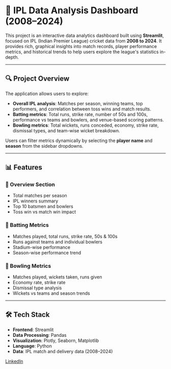 # 🏏 IPL Data Analysis Dashboard (2008–2024)

This project is an interactive data analytics dashboard built using **Streamlit**, focused on IPL (Indian Premier League) cricket data from **2008 to 2024**. It provides rich, graphical insights into match records, player performance metrics, and historical trends to help users explore the league's statistics in-depth.

---

## 🔍 Project Overview

The application allows users to explore:
- **Overall IPL analysis**: Matches per season, winning teams, top performers, and correlation between toss wins and match results.
- **Batting metrics**: Total runs, strike rate, number of 50s and 100s, performance vs teams and bowlers, and venue-based scoring patterns.
- **Bowling metrics**: Total wickets, runs conceded, economy, strike rate, dismissal types, and team-wise wicket breakdown.

Users can filter metrics dynamically by selecting the **player name** and **season** from the sidebar dropdowns.

---

## 📊 Features

### 🔹 Overview Section
- Total matches per season
- IPL winners summary
- Top 10 batsmen and bowlers
- Toss win vs match win impact

### 🔹 Batting Metrics
- Matches played, total runs, strike rate, 50s & 100s
- Runs against teams and individual bowlers
- Stadium-wise performance
- Season-wise performance trend

### 🔹 Bowling Metrics
- Matches played, wickets taken, runs given
- Economy rate, strike rate
- Dismissal type analysis
- Wickets vs teams and season trends

---

## 🛠️ Tech Stack

- **Frontend**: Streamlit
- **Data Processing**: Pandas
- **Visualization**: Plotly, Seaborn, Matplotlib
- **Language**: Python
- **Data**: IPL match and delivery data (2008–2024)

[LinkedIn](https://www.linkedin.com/feed/update/urn:li:activity:7360709425021575168/)
